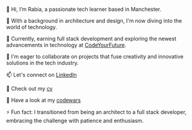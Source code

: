 👋 Hi, I’m Rabia, a passionate tech learner based in Manchester.

👀 With a background in architecture and design, I'm now diving into the world of technology.

🌱 Currently, earning full stack development and exploring the newest advancements in technology at [CodeYourFuture](https://github.com/CodeYourFuture).

💞️ I'm eager to collaborate on projects that fuse creativity and innovative solutions in the tech industry.

📫 Let's connect on [LinkedIn](https://www.linkedin.com/in/rabia-avci-5231032b/)

📄 Check out my [cv](https://docs.google.com/document/d/170KJ9Lwg9bEMcckqbdX-nVEm7di0AHubYwPeQkFaZkg/edit)

🔭 Have a look at my [codewars](https://www.codewars.com/users/RbAvci)

⚡ Fun fact: I transitioned from being an architect to a full stack developer, embracing the challenge with patience and enthusiasm.

<!---
RbAvci/RbAvci is a ✨ special ✨ repository because its `README.md` (this file) appears on your GitHub profile.
You can click the Preview link to take a look at your changes.
--->



